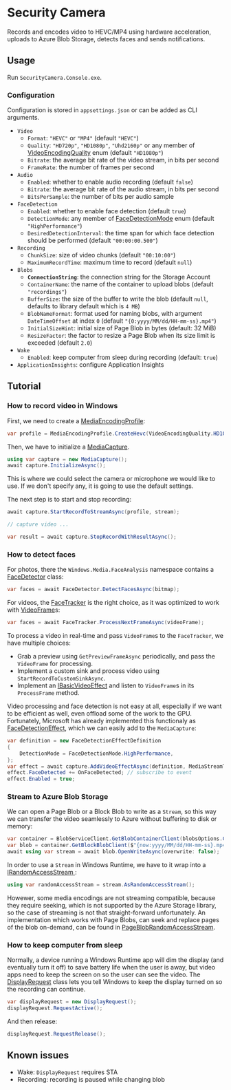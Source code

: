 # Security Camera
Records and encodes video to HEVC/MP4 using hardware acceleration, uploads to Azure Blob Storage, detects faces and sends notifications.

## Usage
Run `SecurityCamera.Console.exe`.

### Configuration
Configuration is stored in `appsettings.json` or can be added as CLI arguments.

- `Video`
  - `Format`: `"HEVC"` or `"MP4"` (default `"HEVC"`)
  - `Quality`: `"HD720p"`, `"HD1080p"`, `"Uhd2160p"` or any member of [VideoEncodingQuality](https://docs.microsoft.com/en-us/uwp/api/windows.media.mediaproperties.videoencodingquality) enum (default `"HD1080p"`)
  - `Bitrate`: the average bit rate of the video stream, in bits per second
  - `FrameRate`: the number of frames per second
- `Audio`
  - `Enabled`: whether to enable audio recording (default `false`)
  - `Bitrate`: the average bit rate of the audio stream, in bits per second
  - `BitsPerSample`: the number of bits per audio sample
- `FaceDetection`
  - `Enabled`: whether to enable face detection (default `true`)
  - `DetectionMode`: any member of [FaceDetectionMode](https://docs.microsoft.com/en-us/uwp/api/windows.media.core.facedetectionmode) enum (default `"HighPerformance"`)
  - `DesiredDetectionInterval`: the time span for which face detection should be performed (default `"00:00:00.500"`)
- `Recording`
  - `ChunkSize`: size of video chunks (default `"00:10:00"`)
  - `MaximumRecordTime`: maximum time to record (default `null`)
- `Blobs`
  - **`ConnectionString`**: the connection string for the Storage Account
  - `ContainerName`: the name of the container to upload blobs (default `"recordings"`)
  - `BufferSize`: the size of the buffer to write the blob (default `null`, defaults to library default which is `4 MB`)
  - `BlobNameFormat`: format used for naming blobs, with argument `DateTimeOffset` at index `0` (default `"{0:yyyy/MM/dd/HH-mm-ss}.mp4"`)
  - `InitialSizeHint`: initial size of Page Blob in bytes (default: 32 MiB)
  - `ResizeFactor`: the factor to resize a Page Blob when its size limit is exceeded (default `2.0`)
- `Wake`
  - `Enabled`: keep computer from sleep during recording (default: `true`)
- `ApplicationInsights`: configure Application Insights

## Tutorial
### How to record video in Windows
First, we need to create a [MediaEncodingProfile](https://docs.microsoft.com/en-us/uwp/api/windows.media.mediaproperties.mediaencodingprofile):
```cs
var profile = MediaEncodingProfile.CreateHevc(VideoEncodingQuality.HD1080p);
```

Then, we have to initialize a [MediaCapture](https://docs.microsoft.com/en-us/uwp/api/Windows.Media.Capture.MediaCapture).
```cs
using var capture = new MediaCapture();
await capture.InitializeAsync();
```

This is where we could select the camera or microphone we would like to use. If we don't specify any, it is going to use the default settings.

The next step is to start and stop recording:
```cs
await capture.StartRecordToStreamAsync(profile, stream);

// capture video ...

var result = await capture.StopRecordWithResultAsync();
```

### How to detect faces
For photos, there the `Windows.Media.FaceAnalysis` namespace contains a [FaceDetector](https://docs.microsoft.com/en-us/uwp/api/windows.media.faceanalysis.facedetector) class:
```cs
var faces = await FaceDetector.DetectFacesAsync(bitmap);
```

For videos, the [FaceTracker](https://docs.microsoft.com/en-us/uwp/api/Windows.Media.FaceAnalysis.FaceTracker) is the right choice, as it was optimized to work with [VideoFrame](https://docs.microsoft.com/en-us/uwp/api/windows.media.videoframe)s:
```cs
var faces = await FaceTracker.ProcessNextFrameAsync(videoFrame);
```

To process a video in real-time and pass `VideoFrame`s to the `FaceTracker`, we have multiple choices:
 - Grab a preview using `GetPreviewFrameAsync` periodically, and pass the `VideoFrame` for processing.
 - Implement a custom sink and process video using `StartRecordToCustomSinkAsync`.
 - Implement an [IBasicVideoEffect](https://docs.microsoft.com/en-us/uwp/api/Windows.Media.Effects.IBasicVideoEffect) and listen to `VideoFrame`s in its `ProcessFrame` method.

Video processing and face detection is not easy at all, especially if we want to be efficient as well, even offload some of the work to the GPU. Fortunately, Microsoft has already implemented this functionaly as [FaceDetectionEffect](https://docs.microsoft.com/en-us/uwp/api/Windows.Media.Core.FaceDetectionEffect), which we can easily add to the `MediaCapture`:
```cs
var definition = new FaceDetectionEffectDefinition
{
    DetectionMode = FaceDetectionMode.HighPerformance,
};
var effect = await capture.AddVideoEffectAsync(definition, MediaStreamType.VideoRecord);
effect.FaceDetected += OnFaceDetected; // subscribe to event
effect.Enabled = true;
```

### Stream to Azure Blob Storage
We can open a Page Blob or a Block Blob to write as a `Stream`, so this way we can transfer the video seamlessly to Azure without buffering to disk or memory:
```cs
var container = BlobServiceClient.GetBlobContainerClient(blobsOptions.ContainerName);
var blob = container.GetBlockBlobClient($"{now:yyyy/MM/dd/HH-mm-ss}.mp4");
await using var stream = await blob.OpenWriteAsync(overwrite: false);
```

In order to use a `Stream` in Windows Runtime, we have to it wrap into a [IRandomAccessStream ](https://docs.microsoft.com/en-us/uwp/api/windows.storage.streams.irandomaccessstream):
```cs
using var randomAccessStream = stream.AsRandomAccessStream();
```

Howewer, some media encodings are not streaming compatible, because they require seeking, which is not supported by the Azure Storage library, so the case of streaming is not that straight-forward unfortunately. An implementation which works with Page Blobs, can seek and replace pages of the blob on-demand, can be found in [PageBlobRandomAccessStream](https://github.com/Peter-Juhasz/security-cam/blob/master/SecurityCamera.Console/Blobs/PageBlobRandomAccessStream.cs).

### How to keep computer from sleep
Normally, a device running a Windows Runtime app will dim the display (and eventually turn it off) to save battery life when the user is away, but video apps need to keep the screen on so the user can see the video. The [DisplayRequest](https://docs.microsoft.com/en-us/uwp/api/windows.system.display.displayrequest) class lets you tell Windows to keep the display turned on so the recording can continue.
```cs
var displayRequest = new DisplayRequest();
displayRequest.RequestActive();
```

And then release:
```cs
displayRequest.RequestRelease();
```

## Known issues
 - Wake: `DisplayRequest` requires STA
 - Recording: recording is paused while changing blob